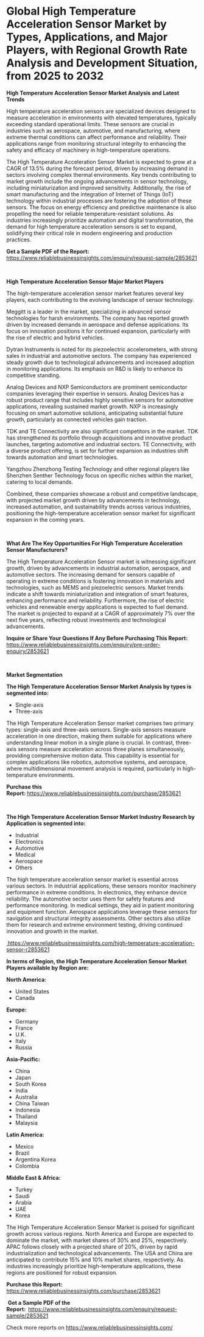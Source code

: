 <p><h1>Global High Temperature Acceleration Sensor Market by Types, Applications, and Major Players, with Regional Growth Rate Analysis and Development Situation, from 2025 to 2032</h1></p><p><strong>High Temperature Acceleration Sensor Market Analysis and Latest Trends</strong></p>
<p><p>High temperature acceleration sensors are specialized devices designed to measure acceleration in environments with elevated temperatures, typically exceeding standard operational limits. These sensors are crucial in industries such as aerospace, automotive, and manufacturing, where extreme thermal conditions can affect performance and reliability. Their applications range from monitoring structural integrity to enhancing the safety and efficacy of machinery in high-temperature operations.</p><p>The High Temperature Acceleration Sensor Market is expected to grow at a CAGR of 13.5% during the forecast period, driven by increasing demand in sectors involving complex thermal environments. Key trends contributing to market growth include the ongoing advancements in sensor technology, including miniaturization and improved sensitivity. Additionally, the rise of smart manufacturing and the integration of Internet of Things (IoT) technology within industrial processes are fostering the adoption of these sensors. The focus on energy efficiency and predictive maintenance is also propelling the need for reliable temperature-resistant solutions. As industries increasingly prioritize automation and digital transformation, the demand for high temperature acceleration sensors is set to expand, solidifying their critical role in modern engineering and production practices.</p></p>
<p><strong>Get a Sample PDF of the Report:&nbsp;</strong> <a href="https://www.reliablebusinessinsights.com/enquiry/request-sample/2853621?utm_campaign=2274&utm_medium=2&utm_source=Github&utm_content=ia&utm_term=12032025&utm_id=high-temperature-acceleration-sensor">https://www.reliablebusinessinsights.com/enquiry/request-sample/2853621</a></p>
<p>&nbsp;</p>
<p><strong>High Temperature Acceleration Sensor Major Market Players</strong></p>
<p><p>The high-temperature acceleration sensor market features several key players, each contributing to the evolving landscape of sensor technology. </p><p>Meggitt is a leader in the market, specializing in advanced sensor technologies for harsh environments. The company has reported growth driven by increased demands in aerospace and defense applications. Its focus on innovation positions it for continued expansion, particularly with the rise of electric and hybrid vehicles.</p><p>Dytran Instruments is noted for its piezoelectric accelerometers, with strong sales in industrial and automotive sectors. The company has experienced steady growth due to technological advancements and increased adoption in monitoring applications. Its emphasis on R&D is likely to enhance its competitive standing.</p><p>Analog Devices and NXP Semiconductors are prominent semiconductor companies leveraging their expertise in sensors. Analog Devices has a robust product range that includes highly sensitive sensors for automotive applications, revealing sustained market growth. NXP is increasingly focusing on smart automotive solutions, anticipating substantial future growth, particularly as connected vehicles gain traction.</p><p>TDK and TE Connectivity are also significant competitors in the market. TDK has strengthened its portfolio through acquisitions and innovative product launches, targeting automotive and industrial sectors. TE Connectivity, with a diverse product offering, is set for further expansion as industries shift towards automation and smart technologies.</p><p>Yangzhou Zhenzhong Testing Technology and other regional players like Shenzhen Senther Technology focus on specific niches within the market, catering to local demands. </p><p>Combined, these companies showcase a robust and competitive landscape, with projected market growth driven by advancements in technology, increased automation, and sustainability trends across various industries, positioning the high-temperature acceleration sensor market for significant expansion in the coming years.</p></p>
<p>&nbsp;</p>
<p><strong>What Are The Key Opportunities For High Temperature Acceleration Sensor Manufacturers?</strong></p>
<p><p>The High Temperature Acceleration Sensor market is witnessing significant growth, driven by advancements in industrial automation, aerospace, and automotive sectors. The increasing demand for sensors capable of operating in extreme conditions is fostering innovation in materials and technologies, such as MEMS and piezoelectric sensors. Market trends indicate a shift towards miniaturization and integration of smart features, enhancing performance and reliability. Furthermore, the rise of electric vehicles and renewable energy applications is expected to fuel demand. The market is projected to expand at a CAGR of approximately 7% over the next five years, reflecting robust investments and technological advancements.</p></p>
<p><strong>Inquire or Share Your Questions If Any Before Purchasing This Report:</strong> <a href="https://www.reliablebusinessinsights.com/enquiry/pre-order-enquiry/2853621?utm_campaign=2274&utm_medium=2&utm_source=Github&utm_content=ia&utm_term=12032025&utm_id=high-temperature-acceleration-sensor">https://www.reliablebusinessinsights.com/enquiry/pre-order-enquiry/2853621</a></p>
<p>&nbsp;</p>
<p><strong>Market Segmentation</strong></p>
<p><strong>The High Temperature Acceleration Sensor Market Analysis by types is segmented into:</strong></p>
<p><ul><li>Single-axis</li><li>Three-axis</li></ul></p>
<p><p>The High Temperature Acceleration Sensor market comprises two primary types: single-axis and three-axis sensors. Single-axis sensors measure acceleration in one direction, making them suitable for applications where understanding linear motion in a single plane is crucial. In contrast, three-axis sensors measure acceleration across three planes simultaneously, providing comprehensive motion data. This capability is essential for complex applications like robotics, automotive systems, and aerospace, where multidimensional movement analysis is required, particularly in high-temperature environments.</p></p>
<p><strong>Purchase this Report:&nbsp;</strong><a href="https://www.reliablebusinessinsights.com/purchase/2853621?utm_campaign=2274&utm_medium=2&utm_source=Github&utm_content=ia&utm_term=12032025&utm_id=high-temperature-acceleration-sensor">https://www.reliablebusinessinsights.com/purchase/2853621</a></p>
<p>&nbsp;</p>
<p><strong>The High Temperature Acceleration Sensor Market Industry Research by Application is segmented into:</strong></p>
<p><ul><li>Industrial</li><li>Electronics</li><li>Automotive</li><li>Medical</li><li>Aerospace</li><li>Others</li></ul></p>
<p><p>The high temperature acceleration sensor market is essential across various sectors. In industrial applications, these sensors monitor machinery performance in extreme conditions. In electronics, they enhance device reliability. The automotive sector uses them for safety features and performance monitoring. In medical settings, they aid in patient monitoring and equipment function. Aerospace applications leverage these sensors for navigation and structural integrity assessments. Other sectors also utilize them for research and extreme environment testing, driving continued innovation and growth in the market.</p></p>
<p><a href="https://www.reliablebusinessinsights.com/high-temperature-acceleration-sensor-r2853621?utm_campaign=2274&utm_medium=2&utm_source=Github&utm_content=ia&utm_term=12032025&utm_id=high-temperature-acceleration-sensor">&nbsp;https://www.reliablebusinessinsights.com/high-temperature-acceleration-sensor-r2853621</a></p>
<p><strong>In terms of Region, the High Temperature Acceleration Sensor Market Players available by Region are:</strong></p>
<p>
    <p> <strong> North America: </strong>
        <ul>
            <li>United States</li>
            <li>Canada</li>
        </ul>
        </p> 
    <p> <strong> Europe: </strong>
        <ul>
            <li>Germany</li>
            <li>France</li>
            <li>U.K.</li>
            <li>Italy</li>
            <li>Russia</li>
        </ul>
        </p> 
    <p> <strong> Asia-Pacific: </strong>
        <ul>
            <li>China</li>
            <li>Japan</li>
            <li>South Korea</li>
            <li>India</li>
            <li>Australia</li>
            <li>China Taiwan</li>
            <li>Indonesia</li>
            <li>Thailand</li>
            <li>Malaysia</li>
        </ul>
        </p> 
    <p> <strong> Latin America: </strong>
        <ul>
            <li>Mexico</li>
            <li>Brazil</li>
            <li>Argentina Korea</li>
            <li>Colombia</li>
        </ul>
        </p> 
    <p> <strong> Middle East & Africa: </strong>
        <ul>
            <li>Turkey</li>
            <li>Saudi</li>
            <li>Arabia</li>
            <li>UAE</li>
            <li>Korea</li>
        </ul>
    </p>
    </p>
<p><p>The High Temperature Acceleration Sensor Market is poised for significant growth across various regions. North America and Europe are expected to dominate the market, with market shares of 30% and 25%, respectively. APAC follows closely with a projected share of 20%, driven by rapid industrialization and technological advancements. The USA and China are anticipated to contribute 15% and 10% market shares, respectively. As industries increasingly prioritize high-temperature applications, these regions are positioned for robust expansion.</p></p>
<p><strong>Purchase this Report: </strong><a href="https://www.reliablebusinessinsights.com/purchase/2853621?utm_campaign=2274&utm_medium=2&utm_source=Github&utm_content=ia&utm_term=12032025&utm_id=high-temperature-acceleration-sensor">https://www.reliablebusinessinsights.com/purchase/2853621</a></p>
<p>&nbsp;<strong>Get a Sample PDF of the Report:&nbsp;&nbsp;</strong><a href="https://www.reliablebusinessinsights.com/enquiry/request-sample/2853621?utm_campaign=2274&utm_medium=2&utm_source=Github&utm_content=ia&utm_term=12032025&utm_id=high-temperature-acceleration-sensor">https://www.reliablebusinessinsights.com/enquiry/request-sample/2853621</a></p>
<p><strong></strong></p>
<p>Check more reports on <a href="https://www.reliablebusinessinsights.com/?utm_campaign=2274&utm_medium=2&utm_source=Github&utm_content=ia&utm_term=12032025&utm_id=high-temperature-acceleration-sensor">https://www.reliablebusinessinsights.com/</a></p>